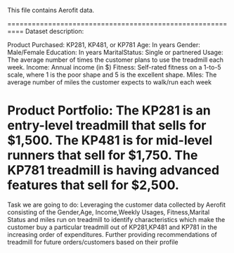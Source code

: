 This file contains Aerofit data. 

==========================================================
Dataset description: 

Product Purchased:	KP281, KP481, or KP781
Age:	            In years
Gender:	            Male/Female
Education:	        In years
MaritalStatus:	    Single or partnered
Usage:	            The average number of times the customer plans to use the treadmill each week.
Income:	            Annual income (in $)
Fitness:	        Self-rated fitness on a 1-to-5 scale, where 1 is the poor shape and 5 is the excellent shape.
Miles:	            The average number of miles the customer expects to walk/run each week


Product Portfolio:
The KP281 is an entry-level treadmill that sells for $1,500.
The KP481 is for mid-level runners that sell for $1,750.
The KP781 treadmill is having advanced features that sell for $2,500. 
==========================================================







Task we are going to do:
Leveraging the customer data collected by Aerofit consisting of the Gender,Age, Income,Weekly Usages,
Fitness,Marital Status and miles run on treadmill to identify characteristics which make the customer buy a
particular treadmill out of KP281,KP481 and KP781 in the increasing order of expenditures. Further providing
recommendations of treadmill for future orders/customers based on their profile



